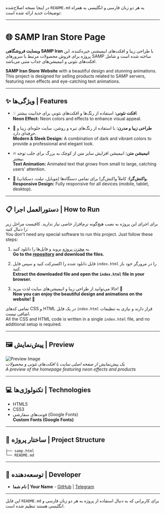 در اینجا نسخه اصلاح‌شده `README.md` به هر دو زبان فارسی و انگلیسی به همراه توضیحات جدید ارائه شده است:

---

# 🌐 SAMP Iran Store Page

**وبسایت فروشگاهی SAMP Iran** با طراحی زیبا و افکت‌های انیمیشنی خیره‌کننده. این پروژه برای فروش محصولات مرتبط با سرورهای SAMP ساخته شده است و شامل افکت‌های نئونی و انیمیشن‌های جذاب متنی می‌باشد.

**SAMP Iran Store Website** with a beautiful design and stunning animations. This project is designed for selling products related to SAMP servers, featuring neon effects and eye-catching text animations.

---

## ✨ ویژگی‌ها | Features

- 💡 **افکت نئونی:** استفاده از رنگ‌ها و افکت‌های نئونی برای جذابیت بیشتر.  
  **Neon Effect:** Neon colors and effects to enhance visual appeal.

- 🎨 **طراحی زیبا و مدرن:** با استفاده از رنگ‌های تیره و روشن، سایت جلوه‌ای زیبا و حرفه‌ای دارد.  
  **Modern & Sleek Design:** A combination of dark and vibrant colors to provide a professional and elegant look.

- 🔥 **انیمیشن متن:** انیمیشن افزایش سایز متن از کوچک به بزرگ برای جلب توجه بیشتر.  
  **Text Animation:** Animated text that grows from small to large, catching users' attention.

- 📱 **واکنش‌گرا:** کاملاً واکنش‌گرا برای تمامی دستگاه‌ها (موبایل، تبلت، دسکتاپ).  
  **Responsive Design:** Fully responsive for all devices (mobile, tablet, desktop).

---

## 📋 دستورالعمل اجرا | How to Run

برای اجرای این پروژه به نصب هیچ‌گونه نرم‌افزار خاصی نیاز ندارید. کافیست مراحل زیر را دنبال کنید:  
You don't need any special software to run this project. Just follow these steps:

1. به [مخزن پروژه](https://github.com/SeniorAm/shop-WebPage) بروید و فایل‌ها را دانلود کنید.  
   **Go to the [repository](https://github.com/SeniorAm/shop-WebPage) and download the files.**

2. فایل دانلود شده را اکسترکت کنید و سپس فایل `index.html` را در مرورگر خود باز کنید.  
   **Extract the downloaded file and open the `index.html` file in your browser.**

3. حالا می‌توانید از طراحی زیبا و انیمیشن‌های سایت لذت ببرید! 🎉  
   **Now you can enjoy the beautiful design and animations on the website!** 🎉

تمامی کدهای CSS و HTML در یک فایل `index.html` قرار دارند و نیازی به تنظیمات اضافی نیست.  
All the CSS and HTML code is written in a single `index.html` file, and no additional setup is required.

---

## 🖼️ پیش‌نمایش | Preview

![Preview Image](https://s8.uupload.ir/files/img_20240905_190150_b8k3.jpg)  
*یک پیش‌نمایش از صفحه اصلی سایت با افکت‌های نئونی و محصولات*  
*A preview of the homepage featuring neon effects and products*

---

## 💻 تکنولوژی‌ها | Technologies

- HTML5
- CSS3
- فونت‌های سفارشی (Google Fonts)  
  **Custom Fonts (Google Fonts)**

---

## 📂 ساختار پروژه | Project Structure

```
├── samp.html
└── README.md
```

---

## 🚀 توسعه‌دهنده | Developer

- **نام شما | Your Name** - [GitHub](https://GitHub.com/seniorAm) | [Telegram](https://t.me/BrunoDiktator)

---

این فایل `README.md` برای کاربرانی که به دنبال استفاده از پروژه به هر دو زبان فارسی و انگلیسی هستند تنظیم شده است.
